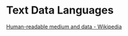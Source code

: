 # Text Data Languages
[Human-readable medium and data - Wikipedia](https://en.wikipedia.org/wiki/Human-readable_medium_and_data)